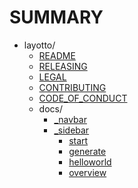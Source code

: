 # SUMMARY
- layotto/
  - [README](README.md)
  - [RELEASING](RELEASING.md)
  - [LEGAL](LEGAL.md)
  - [CONTRIBUTING](CONTRIBUTING.md)
  - [CODE_OF_CONDUCT](CODE_OF_CONDUCT.md)
  - docs/
    - [_navbar](docs/_navbar.md)
    - [_sidebar](docs/_sidebar.md)
      - [start](docs/en/start/actuator/start.md)
      - [generate](docs/en/start/api_plugin/generate.md)
      - [helloworld](docs/en/start/api_plugin/helloworld.md)
      - [overview](docs/en/start/configuration/overview.md)
